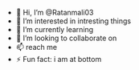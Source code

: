 - 👋 Hi, I’m @Ratanmali03
- 👀 I’m interested in intresting things
- 🌱 I’m currently learning 
- 💞️ I’m looking to collaborate on 
- 📫 reach me
- ⚡ Fun fact: i am at bottom

<!---
Ratanmali03/Ratanmali03 is a ✨ special ✨ repository because its `README.md` (this file) appears on your GitHub profile.
You can click the Preview link to take a look at your changes.
--->
